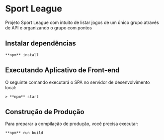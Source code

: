 # Sport League

Projeto Sport League com intuito de listar jogos de um único grupo através de API e organizando o grupo com pontos

## Instalar dependências

```
**npm** install 
```

## Executando Aplicativo de Front-end

O seguinte comando executará o SPA no servidor de desenvolvimento local:

```shell
> **npm** start
```

## Construção de Produção

Para preparar a compilação de produção, você precisa executar:

```shell
**npm** run build
```

